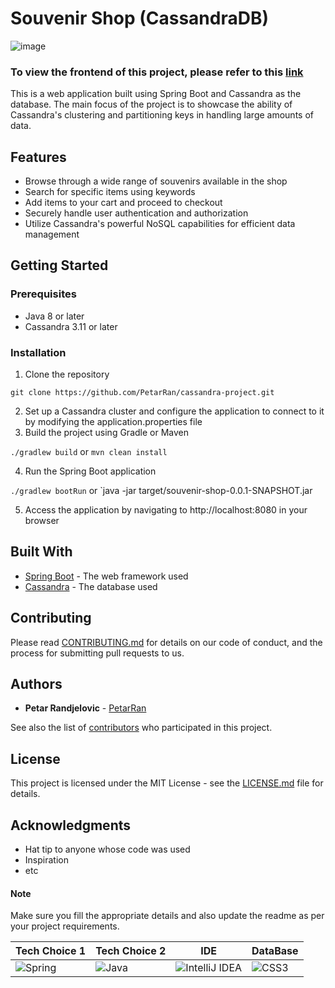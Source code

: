 # Souvenir Shop (CassandraDB)

![image](https://user-images.githubusercontent.com/70757499/216840726-5a6609da-6182-43f7-af32-2a1c38f9d627.png)

### To view the frontend of this project, please refer to this [link](https://github.com/PetarRan/cassandra-frontend)

This is a web application built using Spring Boot and Cassandra as the database. The main focus of the project is to showcase the ability of Cassandra's clustering and partitioning keys in handling large amounts of data.

## Features
- Browse through a wide range of souvenirs available in the shop
- Search for specific items using keywords
- Add items to your cart and proceed to checkout
- Securely handle user authentication and authorization
- Utilize Cassandra's powerful NoSQL capabilities for efficient data management

## Getting Started

### Prerequisites
- Java 8 or later
- Cassandra 3.11 or later

### Installation
1. Clone the repository

`git clone https://github.com/PetarRan/cassandra-project.git`

2. Set up a Cassandra cluster and configure the application to connect to it by modifying the application.properties file
3. Build the project using Gradle or Maven

`./gradlew build` or `mvn clean install`

4. Run the Spring Boot application

`./gradlew bootRun` or `java -jar target/souvenir-shop-0.0.1-SNAPSHOT.jar

5. Access the application by navigating to http://localhost:8080 in your browser

## Built With
- [Spring Boot](https://spring.io/projects/spring-boot) - The web framework used
- [Cassandra](http://cassandra.apache.org/) - The database used

## Contributing

Please read [CONTRIBUTING.md](https://github.com/PetarRan/cassandra-project/blob/main/CONTRIBUTING.md) for details on our code of conduct, and the process for submitting pull requests to us.

## Authors

- **Petar Randjelovic** - [PetarRan](https://github.com/PetarRan)

See also the list of [contributors](https://github.com/PetarRan/cassandra-project/contributors) who participated in this project.

## License

This project is licensed under the MIT License - see the [LICENSE.md](https://github.com/PetarRan/cassandra-project/blob/main/Licence.md) file for details.

## Acknowledgments

- Hat tip to anyone whose code was used
- Inspiration
- etc

#### Note
Make sure you fill the appropriate details and also update the readme as per your project requirements.


| **Tech Choice 1** | **Tech Choice 2** | **IDE** | **DataBase** |
| --- | --- | --- | --- |
| ![Spring](https://img.shields.io/badge/spring-%236DB33F.svg?style=for-the-badge&logo=spring&logoColor=white) | ![Java](https://img.shields.io/badge/java-%23ED8B00.svg?style=for-the-badge&logo=java&logoColor=white) | ![IntelliJ IDEA](https://img.shields.io/badge/IntelliJIDEA-000000.svg?style=for-the-badge&logo=intellij-idea&logoColor=white) | ![CSS3](https://img.shields.io/badge/css3-%231572B6.svg?style=for-the-badge&logo=css3&logoColor=white) | ![ApacheCassandra](https://img.shields.io/badge/cassandra-%231287B1.svg?style=for-the-badge&logo=apache-cassandra&logoColor=white) |

